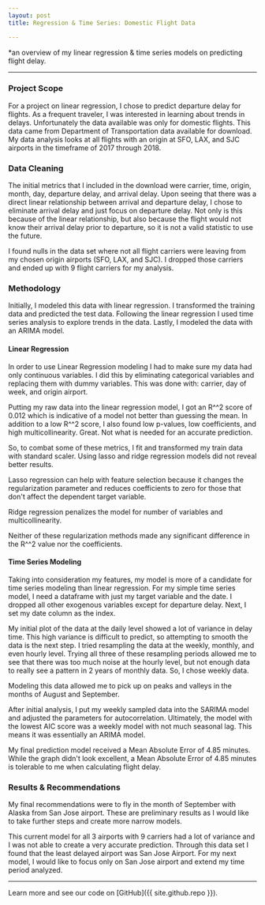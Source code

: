 ```yaml
---
layout: post
title: Regression & Time Series: Domestic Flight Data

---
```


*an overview of my linear regression & time series models on predicting flight delay.

-----

### Project Scope

For a project on linear regression, I chose to predict departure delay for flights. As a frequent traveler, I was interested in learning about trends in delays. Unfortunately the data available was only for domestic flights. This data came from Department of Transportation data available for download. My data analysis looks at all flights with an origin at SFO, LAX, and SJC airports in the timeframe of 2017 through 2018.


### Data Cleaning

The initial metrics that I included in the download were carrier, time, origin, month, day, departure delay, and arrival delay. Upon seeing that there was a direct linear relationship between arrival and departure delay, I chose to eliminate arrival delay and just focus on departure delay. Not only is this because of the linear relationship, but also because the flight would not know their arrival delay prior to departure, so it is not a valid statistic to use the future.

I found nulls in the data set where not all flight carriers were leaving from my chosen origin airports (SFO, LAX, and SJC). I dropped those carriers and ended up with 9 flight carriers for my analysis.

### Methodology 

Initially, I modeled this data with linear regression. I transformed the training data and predicted the test data. Following the linear regression I used time series analysis to explore trends in the data. Lastly, I modeled the data with an ARIMA model.

#### Linear Regression

In order to use Linear Regression modeling I had to make sure my data had only continuous variables. I did this by eliminating categorical variables and replacing them with dummy variables. This was done with: carrier, day of week, and origin airport.

Putting my raw data into the linear regression model, I got an R^^2 score of 0.012 which is indicative of a model not better than guessing the mean. In addition to a low R^^2 score, I also found low p-values, low coefficients, and high multicollinearity. Great. Not what is needed for an accurate prediction.

So, to combat some of these metrics, I fit and transformed my train data with standard scaler. Using lasso and ridge regression models did not reveal better results.

Lasso regression can help with feature selection because it changes the regularization parameter and reduces coefficients to zero for those that don't affect the dependent target variable.

Ridge regression penalizes the model for number of variables and multicollinearity.

Neither of these regularization methods made any significant difference in the R^^2 value nor the coefficients.

#### Time Series Modeling

Taking into consideration my features, my model is more of a candidate for time series modeling than linear regression. For my simple time series model, I need a dataframe with just my target variable and the date. I dropped all other exogenous variables except for departure delay. Next, I set my date column as the index.

My initial plot of the data at the daily level showed a lot of variance in delay time. This high variance is difficult to predict, so attempting to smooth the data is the next step. I tried resampling the data at the weekly, monthly, and even hourly level. Trying all three of these resampling periods allowed me to see that there was too much noise at the hourly level, but not enough data to really see a pattern in 2 years of monthly data. So, I chose weekly data.

Modeling this data allowed me to pick up on peaks and valleys in the months of August and September.

After initial analysis, I put my weekly sampled data into the SARIMA model and adjusted the parameters for autocorrelation. Ultimately, the model with the lowest AIC score was a weekly model with not much seasonal lag. This means it was essentially an ARIMA model.

My final prediction model received a Mean Absolute Error of 4.85 minutes. While the graph didn't look excellent, a Mean Absolute Error of 4.85 minutes is tolerable to me when calculating flight delay.

### Results & Recommendations

My final recommendations were to fly in the month of September with Alaska from San Jose airport. These are preliminary results as I would like to take further steps and create more narrow models. 

This current model for all 3 airports with 9 carriers had a lot of variance and I was not able to create a very accurate prediction. Through this data set I found that the least delayed airport was San Jose Airport. For my next model, I would like to focus only on San Jose airport and extend my time period analyzed.

-----

Learn more and see our code on [GitHub]({{ site.github.repo }}).
